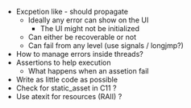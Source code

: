 - Excpetion like - should propagate
  - Ideally any error can show on the UI
    - The UI might not be initialized
  - Can either be recoverable or not
  - Can fail from any level (use signals / longjmp?)
- How to manage errors inside threads?
- Assertions to help execution
  - What happens when an assetion fail
- Write as little code as possible
- Check for static_asset in C11 ?
- Use atexit for resources (RAII) ?